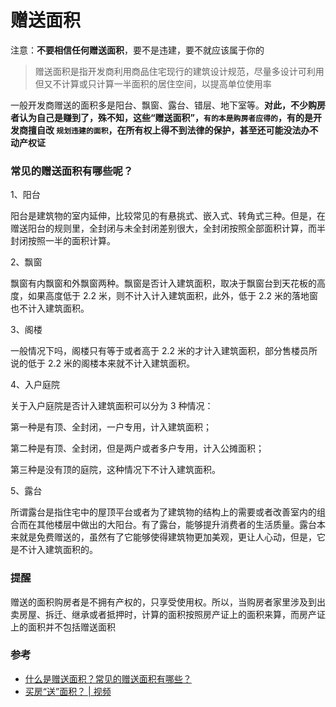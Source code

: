 # 赠送面积

注意：**不要相信任何赠送面积**，要不是违建，要不就应该属于你的

> 赠送面积是指开发商利用商品住宅现行的建筑设计规范，尽量多设计可利用但又不计算或只计算一半面积的居住空间，以提高单位使用率

一般开发商赠送的面积多是阳台、飘窗、露台、错层、地下室等。**对此，不少购房者认为自己是赚到了，殊不知，这些“赠送面积”，`有的本是购房者应得的`，有的是开发商擅自改 `规划违建的面积`，在所有权上得不到法律的保护，甚至还可能没法办不动产权证**

### 常见的赠送面积有哪些呢？

1、阳台

阳台是建筑物的室内延伸，比较常见的有悬挑式、嵌入式、转角式三种。但是，在赠送阳台的规则里，全封闭与未全封闭差别很大，全封闭按照全部面积计算，而半封闭按照一半的面积计算。

2、飘窗

飘窗有内飘窗和外飘窗两种。飘窗是否计入建筑面积，取决于飘窗台到天花板的高度，如果高度低于 2.2 米，则不计入计入建筑面积，此外，低于 2.2 米的落地窗也不计入建筑面积。

3、阁楼

一般情况下吗，阁楼只有等于或者高于 2.2 米的才计入建筑面积，部分售楼员所说的低于 2.2 米的阁楼本来就不计入建筑面积。

4、入户庭院

关于入户庭院是否计入建筑面积可以分为 3 种情况：

第一种是有顶、全封闭，一户专用，计入建筑面积；

第二种是有顶、全封闭，但是两户或者多户专用，计入公摊面积；

第三种是没有顶的庭院，这种情况下不计入建筑面积。

5、露台

所谓露台是指住宅中的屋顶平台或者为了建筑物的结构上的需要或者改善室内的组合而在其他楼层中做出的大阳台。有了露台，能够提升消费者的生活质量。露台本来就是免费赠送的，虽然有了它能够使得建筑物更加美观，更让人心动，但是，它是不计入建筑面积的。

### 提醒

赠送的面积购房者是不拥有产权的，只享受使用权。所以，当购房者家里涉及到出卖房屋、拆迁、继承或者抵押时，计算的面积按照房产证上的面积来算，而房产证上的面积并不包括赠送面积

### 参考

- [什么是赠送面积？常见的赠送面积有哪些？](https://baijiahao.baidu.com/s?id=1620173292088277201&wfr=spider&for=pc)
- [买房“送”面积？ | 视频](https://www.zhihu.com/zvideo/1255612776137043968)
